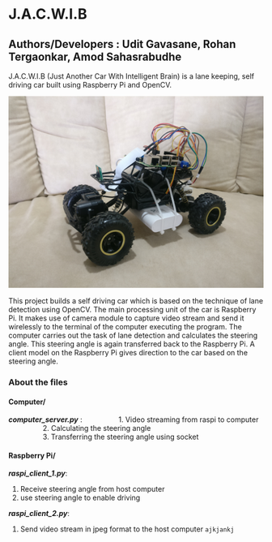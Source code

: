 # J.A.C.W.I.B
## Authors/Developers : Udit Gavasane, Rohan Tergaonkar, Amod Sahasrabudhe
J.A.C.W.I.B (Just Another Car With Intelligent Brain) is a lane keeping, self driving car built using Raspberry Pi and OpenCV.

![JACWIB](https://github.com/Udit-Gavasane/J.A.C.W.I.B/blob/master/IMG_20200408_124248.jpg)

This project builds a self driving car which is based on the technique of lane detection using OpenCV. The main processing unit of the car is Raspberry Pi. It makes use of camera module to capture video stream and send it wirelessly to the terminal of the computer executing the program. The computer carries out the task of lane detection and calculates the steering angle. This steering angle is again transferred back to the Raspberry Pi. A client model on the Raspberry Pi gives direction to the car based on the steering angle.




### About the files


#### Computer/
**_computer_server.py_** : 
&emsp; &emsp;  &emsp; &emsp;1. Video streaming from raspi to computer<br />
&emsp; &emsp;  &emsp; &emsp;2. Calculating the steering angle<br />
&emsp; &emsp;  &emsp; &emsp;3. Transferring the steering angle using socket<br />

#### Raspberry Pi/
**_raspi_client_1.py_**:
1. Receive steering angle from host computer
2. use steering angle to enable driving

**_raspi_client_2.py_**:
1. Send video stream in jpeg format to the host computer
`ajkjankj`
